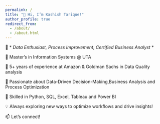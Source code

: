 ```yaml
---
permalink: /
title: "👋 Hi, I’m Kashish Tarique!"
author_profile: true
redirect_from: 
  - /about/
  - /about.html
--- 
```

🚀 * _Data Enthusiast, Process Improvement, Certified Business Analyst_ *

🔹 Master’s in Information Systems @ UTA
  
🔹 5+ years of experience at Amazon & Goldman Sachs in Data Quality analysis
 
🔹 Passionate about Data-Driven Decision-Making,Business Analysis and Process Optimization

🔹 Skilled in Python, SQL, Excel, Tableau and Power BI

💡 Always exploring new ways to optimize workflows and drive insights!

📫 Let’s connect!
